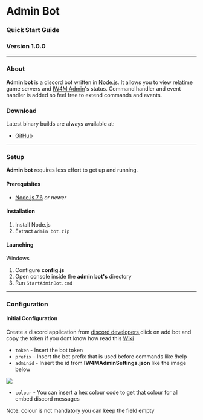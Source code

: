 # Admin Bot
### Quick Start Guide
### Version 1.0.0
_______
### About
**Admin bot** is a discord bot written in [Node.js](https://nodejs.org). It allows you to view relatime game servers and [IW4M Admin](https://raidmax.org/IW4MAdmin/)'s status. Command handler and event handler is added so feel free to extend commands and events.
### Download
Latest binary builds are always available at:
- [GitHub](https://github.com/Sparker-99/Admin-bot/releases)


---
### Setup
**Admin bot** requires less effort to get up and running.
#### Prerequisites
* [Node.js 7.6](https://nodejs.org/en/download) *or newer*  
#### Installation
1. Install Node.js
2.  Extract `Admin bot.zip`  
#### Launching
Windows
1. Configure **config.js**
2. Open console inside the **admin bot's** directory
3. Run `StartAdminBot.cmd`
___

### Configuration
#### Initial Configuration

Create a discord application from [discord developers](https://discordapp.com/developers/applications),click on add bot and copy the token if you dont know how read this [Wiki](https://github.com/Sparker-99/Admin-bot/wiki/Creating-and-adding-a-bot)

* `token` - Insert the bot token
* `prefix` - Insert the bot prefix that is used before commands like !help
* `adminid` - Insert the id from **IW4MAdminSettings.json** like the image below

![](https://i.ibb.co/mSNc5zk/df.png)

* `colour` - You can insert a hex colour code to get that colour for all embed discord messages

 Note: colour is not mandatory you can keep the field empty
